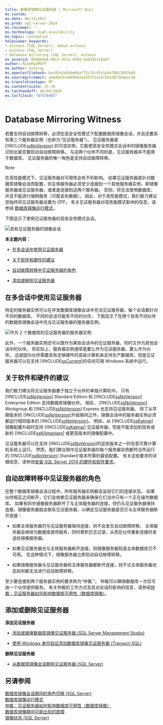 ```yaml
---
title: 数据库镜像见证服务器 | Microsoft Docs
ms.custom: ''
ms.date: 06/13/2017
ms.prod: sql-server-2014
ms.reviewer: ''
ms.technology: high-availability
ms.topic: conceptual
helpviewer_keywords:
- witness [SQL Server], about witness
- witness [SQL Server]
- database mirroring [SQL Server], witness
ms.assetid: 05606de8-90c3-451a-938d-1ed34211dad7
author: MikeRayMSFT
ms.author: mikeray
ms.openlocfilehash: 6ac02e2a5dbe86af72c15c07e14de70b12892b48
ms.sourcegitcommit: ad4d92dce894592a259721a1571b1d8736abacdb
ms.translationtype: MT
ms.contentlocale: zh-CN
ms.lasthandoff: 08/04/2020
ms.locfileid: "87578403"
---
```

# <a name="database-mirroring-witness"></a>Database Mirroring Witness
  若要支持自动故障转移，必须在高安全性模式下配置数据库镜像会话，并且还要具有第三个服务器实例（也称为“见证服务器”）。 见证服务器是 [!INCLUDE[ssNoVersion](../../includes/ssnoversion-md.md)] 的可选实例，它能使高安全性模式会话中的镜像服务器识别出是否要启动自动故障转移。 与这两个伙伴不同的是，见证服务器并不能用于数据库。 见证服务器的唯一角色是支持自动故障转移。  
  
> [!NOTE]  
>  在高性能模式下，见证服务器对可用性会有不利影响。 如果见证服务器是针对数据库镜像会话而配置，则主体服务器必须至少连接到一个其他服务器实例，即镜像服务器或见证服务器，或者是连接到这两个服务器。 否则，将无法使用数据库，并且不能进行强制服务（可能丢失数据）。 因此，对于高性能模式，我们极力建议您始终将见证服务器设置为 OFF。 有关见证服务器对高性能模式影响的信息，请参阅 [数据库镜像运行模式](database-mirroring-operating-modes.md)。  
  
 下图显示了使用见证服务器的高安全性模式会话。  
  
 ![具有见证服务器的镜像会话](../media/dbm-3-way-session-intro.gif "具有见证服务器的镜像会话")  
  
 **本主题内容：**  
  
-   [在多会话中使用见证服务器](#InMultipleSessions)  
  
-   [关于软件和硬件的建议](#SwHwRecommendations)  
  
-   [自动故障转移中见证服务器的角色](#InAutoFo)  
  
-   [添加或删除见证服务器](#AddRemoveWitness)  
  
##  <a name="using-a-witness-in-multiple-sessions"></a><a name="InMultipleSessions"></a> 在多会话中使用见证服务器  
 特定的服务器实例可以在并发数据库镜像会话中充当见证服务器，每个会话都针对不同的数据库。 不同的会话可能有不同的伙伴。 下图显示了在两个具有不同伙伴的数据库镜像会话中充当见证服务器的服务器实例。  
  
 ![作为 2 个数据库的见证服务器的服务器实例](../media/dbm-witness-in-2-sessions.gif "作为 2 个数据库的见证服务器的服务器实例")  
  
 此外，一个服务器实例还可以既作为某些会话中的见证服务器，同时又作为其他会话中的伙伴。 但实际上，服务器实例通常是要么作为见证服务器，要么作为伙伴。 这是因为伙伴需要具有足够硬件的高级计算机来支持生产数据库，但是见证服务器可以在支持 [!INCLUDE[ssCurrent](../../includes/sscurrent-md.md)]的任何可用 Windows 系统中运行。  
  
##  <a name="software-and-hardware-recommendations"></a><a name="SwHwRecommendations"></a> 关于软件和硬件的建议  
 我们极力建议将见证服务器置于独立于伙伴的单独计算机中。 只有 [!INCLUDE[ssNoVersion](../../includes/ssnoversion-md.md)] Standard Edition 和 [!INCLUDE[ssNoVersion](../../includes/ssnoversion-md.md)] Enterprise Edition 支持数据库镜像伙伴。 相反， [!INCLUDE[ssNoVersion](../../includes/ssnoversion-md.md)] Workgroup 和 [!INCLUDE[ssNoVersion](../../includes/ssnoversion-md.md)] Express 也支持见证服务器。 除了从早期版本的 [!INCLUDE[ssNoVersion](../../includes/ssnoversion-md.md)]升级期间之外，镜像会话中的服务器实例必须都运行相同版本的 [!INCLUDE[ssNoVersion](../../includes/ssnoversion-md.md)]。 例如，从 [!INCLUDE[ssKatmai](../../includes/sskatmai-md.md)] 镜像配置升级时支持 [!INCLUDE[ssKatmai](../../includes/sskatmai-md.md)] 见证服务器，但是不能添加到现有或新的 [!INCLUDE[ssKilimanjaro](../../includes/sskilimanjaro-md.md)] 或更高版本的镜像配置中。  
  
 见证服务器可以在支持 [!INCLUDE[ssNoVersion](../../includes/ssnoversion-md.md)]的这些版本之一的任意可靠计算机系统上运行。 然而，我们建议用作见证服务器的每个服务器实例都符合所运行的 [!INCLUDE[ssNoVersion](../../includes/ssnoversion-md.md)] Standard 版本所需的最低配置。 有关这些要求的详细信息，请参阅[安装 SQL Server 2014 的硬件和软件要求](../../sql-server/install/hardware-and-software-requirements-for-installing-sql-server.md)。  
  
##  <a name="role-of-the-witness-in-automatic-failover"></a><a name="InAutoFo"></a> 自动故障转移中见证服务器的角色  
 在整个数据库镜像会话过程中，所有服务器实例都会监视它们的连接状态。 如果伙伴相互之间断开，它们会依赖见证服务器来确保它们当中只有一个正在操作数据库。 如果有同步镜像服务器断开了与主体服务器的连接，但仍与见证服务器保持连接，镜像服务器就会联系见证服务器，以确定见证服务器是否已与主体服务器断开连接：  
  
-   如果主体服务器仍与见证服务器保持连接，则不会发生自动故障转移。 主体服务器会继续为数据库提供服务，同时累积日志记录，从而在伙伴重新连接时发送给镜像服务器。  
  
-   如果见证服务器也与主体服务器断开连接，则镜像服务器知道主体数据库已不可用。 在这种情况下，镜像服务器立即启动自动故障转移。  
  
-   如果镜像服务器与见证服务器和主体服务器都断开连接，则不论主体服务器状态如何都无法进行自动故障转移。  
  
 至少要连接到两个服务器实例的要求称为“仲裁 ”。 仲裁可以确保数据库一次仅可由一个伙伴提供服务。 有关仲裁的工作方式及其对会话的影响的信息，请参阅[仲裁：见证服务器如何影响数据库可用性（数据库镜像）](quorum-how-a-witness-affects-database-availability-database-mirroring.md)。  
  
##  <a name="to-add-or-remove-a-witness"></a><a name="AddRemoveWitness"></a> 添加或删除见证服务器  
 **添加见证服务器**  
  
-   [添加或替换数据库镜像见证服务器 (SQL Server Management Studio)](../database-mirroring/add-or-replace-a-database-mirroring-witness-sql-server-management-studio.md)  
  
-   [使用 Windows 身份验证添加数据库镜像见证服务器 (Transact-SQL)](add-a-database-mirroring-witness-using-windows-authentication-transact-sql.md)  
  
 **删除见证服务器**  
  
-   [从数据库镜像会话删除见证服务器 (SQL Server)](remove-the-witness-from-a-database-mirroring-session-sql-server.md)  
  
## <a name="see-also"></a>另请参阅  
 [数据库镜像会话期间的角色切换 (SQL Server)](role-switching-during-a-database-mirroring-session-sql-server.md)   
 [数据库镜像运行模式](database-mirroring-operating-modes.md)   
 [仲裁：见证服务器如何影响数据库可用性（数据库镜像）](quorum-how-a-witness-affects-database-availability-database-mirroring.md)   
 [数据库镜像期间可能出现的故障](possible-failures-during-database-mirroring.md)   
 [镜像状态 (SQL Server)](mirroring-states-sql-server.md)  
  
  
